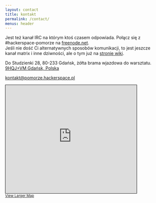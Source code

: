 ```yaml
---
layout: contact
title: kontakt
permalink: /contact/
menus: header
---
```


Jest też kanał IRC na którym ktoś czasem odpowiada. Połącz się z #hackerspace-pomorze na [freenode.net](https://freenode.net).  
Jeśli nie dość Ci alternatywnych sposobów komunikacji, to jest jeszcze kanał matrix i inne dziwności, ale o tym już na [stronie wiki](https://wiki.at.hsp.sh/organizacja/komunikator).

Do Studzienki 28, 80-233 Gdańsk, żółta brama wjazdowa do warsztatu.
[9HQJ+VM Gdańsk, Polska](https://plus.codes/9F6W9HQJ+VM)

[kontakt@pomorze.hackerspace.pl](mailto:kontakt@pomorze.hackerspace.pl?Subject=Strona%20HS3%20kontakt)

<iframe width="425" height="350" frameborder="0" scrolling="no" marginheight="0" marginwidth="0" src="https://www.openstreetmap.org/export/embed.html?bbox=18.609136641025547%2C54.370461737371826%2C18.612677156925205%2C54.371860150715726&amp;layer=mapnik" style="border: 1px solid black"></iframe><br/><small><a href="https://www.openstreetmap.org/#map=19/54.37116/18.61091">View Larger Map</a></small>